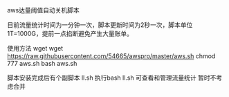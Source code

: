 aws达量阈值自动关机脚本

目前流量统计时间为一分钟一次，脚本更新时间为2秒一次，脚本单位1T=1000G，提前一点掐断避免产生大量账单。

使用方法
wget wget https://raw.githubusercontent.com/54665/awspro/master/aws.sh
chmod 777 aws.sh
bash aws.sh

脚本安装完成后有个副脚本 ll.sh 执行bash ll.sh 可查看和管理流量统计
暂时不考虑合并